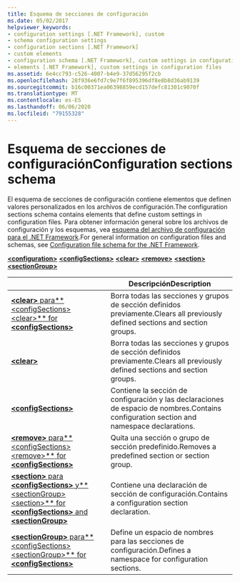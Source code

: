 ```yaml
---
title: Esquema de secciones de configuración
ms.date: 05/02/2017
helpviewer_keywords:
- configuration settings [.NET Framework], custom
- schema configuration settings
- configuration sections [.NET Framework]
- custom elements
- configuration schema [.NET Framework], custom settings in configuration files
- elements [.NET Framework], custom settings in configuration files
ms.assetid: 6e4cc793-c526-4007-b4e9-37d56295f2cb
ms.openlocfilehash: 28f936e6fd7c9e7f6f895396df8e8b8d36ab9139
ms.sourcegitcommit: b16c00371ea06398859ecd157defc81301c9070f
ms.translationtype: MT
ms.contentlocale: es-ES
ms.lasthandoff: 06/06/2020
ms.locfileid: "79155328"
---
```

# <a name="configuration-sections-schema"></a><span data-ttu-id="f8edb-102">Esquema de secciones de configuración</span><span class="sxs-lookup"><span data-stu-id="f8edb-102">Configuration sections schema</span></span>

<span data-ttu-id="f8edb-103">El esquema de secciones de configuración contiene elementos que definen valores personalizados en los archivos de configuración.</span><span class="sxs-lookup"><span data-stu-id="f8edb-103">The configuration sections schema contains elements that define custom settings in configuration files.</span></span> <span data-ttu-id="f8edb-104">Para obtener información general sobre los archivos de configuración y los esquemas, vea [esquema del archivo de configuración para el .NET Framework](index.md).</span><span class="sxs-lookup"><span data-stu-id="f8edb-104">For general information on configuration files and schemas, see [Configuration file schema for the .NET Framework](index.md).</span></span>

[**\<configuration>**](configuration-element.md)
[**\<configSections>**](configsections-element-for-configuration.md)
[**\<clear>**](clear-element-for-configsections.md)
[**\<remove>**](remove-element-for-configsections.md)
[**\<section>**](section-element.md)
[**\<sectionGroup>**](sectiongroup-element-for-configsections.md)

|     | <span data-ttu-id="f8edb-105">Descripción</span><span class="sxs-lookup"><span data-stu-id="f8edb-105">Description</span></span> |
| --- | ----------- |
| [<span data-ttu-id="f8edb-106">**\<clear>** para**\<configSections>**</span><span class="sxs-lookup"><span data-stu-id="f8edb-106">**\<clear>** for **\<configSections>**</span></span>](clear-element-for-configsections.md) | <span data-ttu-id="f8edb-107">Borra todas las secciones y grupos de sección definidos previamente.</span><span class="sxs-lookup"><span data-stu-id="f8edb-107">Clears all previously defined sections and section groups.</span></span> |
| [**\<clear>**](clear-element-for-configsections.md) | <span data-ttu-id="f8edb-108">Borra todas las secciones y grupos de sección definidos previamente.</span><span class="sxs-lookup"><span data-stu-id="f8edb-108">Clears all previously defined sections and section groups.</span></span> |
| [**\<configSections>**](configsections-element-for-configuration.md) | <span data-ttu-id="f8edb-109">Contiene la sección de configuración y las declaraciones de espacio de nombres.</span><span class="sxs-lookup"><span data-stu-id="f8edb-109">Contains configuration section and namespace declarations.</span></span> |
| [<span data-ttu-id="f8edb-110">**\<remove>** para**\<configSections>**</span><span class="sxs-lookup"><span data-stu-id="f8edb-110">**\<remove>** for **\<configSections>**</span></span>](remove-element-for-configsections.md) | <span data-ttu-id="f8edb-111">Quita una sección o grupo de sección predefinido.</span><span class="sxs-lookup"><span data-stu-id="f8edb-111">Removes a predefined section or section group.</span></span> |
| [<span data-ttu-id="f8edb-112">**\<section>** para **\<configSections>** y**\<sectionGroup>**</span><span class="sxs-lookup"><span data-stu-id="f8edb-112">**\<section>** for **\<configSections>** and **\<sectionGroup>**</span></span>](section-element.md) | <span data-ttu-id="f8edb-113">Contiene una declaración de sección de configuración.</span><span class="sxs-lookup"><span data-stu-id="f8edb-113">Contains a configuration section declaration.</span></span> |
| [<span data-ttu-id="f8edb-114">**\<sectionGroup>** para**\<configSections>**</span><span class="sxs-lookup"><span data-stu-id="f8edb-114">**\<sectionGroup>** for **\<configSections>**</span></span>](sectiongroup-element-for-configsections.md) | <span data-ttu-id="f8edb-115">Define un espacio de nombres para las secciones de configuración.</span><span class="sxs-lookup"><span data-stu-id="f8edb-115">Defines a namespace for configuration sections.</span></span> |
